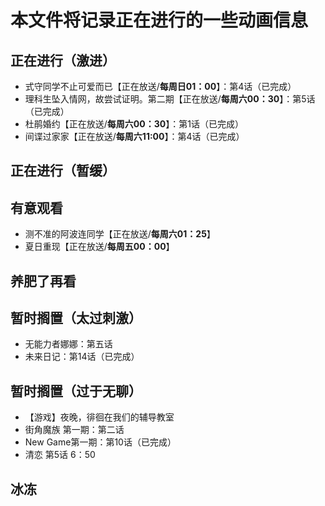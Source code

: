 # 本文件将记录正在进行的一些动画信息

## 正在进行（激进）

- 式守同学不止可爱而已【正在放送/**每周日01：00**】：第4话（已完成）
- 理科生坠入情网，故尝试证明。第二期【正在放送/**每周六00：30**】：第5话（已完成）
- 杜鹃婚约【正在放送/**每周六00：30**】：第1话（已完成）
- 间谍过家家【正在放送/**每周六11:00**】：第4话（已完成）

## 正在进行（暂缓）


## 有意观看
- 测不准的阿波连同学【正在放送/**每周六01：25**】
- 夏日重现【正在放送/**每周五00：00**】
## 养肥了再看


## 暂时搁置（太过刺激）

- 无能力者娜娜：第五话
- 未来日记：第14话（已完成）

## 暂时搁置（过于无聊）

- 【游戏】夜晚，徘徊在我们的辅导教室
- 街角魔族 第一期：第二话
- New Game第一期：第10话（已完成）
- 清恋 第5话 6：50

## 冰冻

